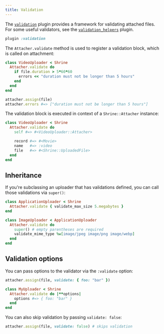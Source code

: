 ```yaml
---
title: Validation
---
```


The [`validation`][validation] plugin provides a framework for validating
attached files. For some useful validators, see the
[`validation_helpers`][validation_helpers] plugin.

```rb
plugin :validation
```

The `Attacher.validate` method is used to register a validation block, which
is called on attachment:

```rb
class VideoUploader < Shrine
  Attacher.validate do
    if file.duration > 5*60*60
      errors << "duration must not be longer than 5 hours"
    end
  end
end
```
```rb
attacher.assign(file)
attacher.errors #=> ["duration must not be longer than 5 hours"]
```

The validation block is executed in context of a `Shrine::Attacher` instance:

```rb
class VideoUploader < Shrine
  Attacher.validate do
    self #=> #<VideoUploader::Attacher>

    record #=> #<Movie>
    name   #=> :video
    file   #=> #<Shrine::UploadedFile>
  end
end
```

## Inheritance

If you're subclassing an uploader that has validations defined, you can call
those validations via `super()`:

```rb
class ApplicationUploader < Shrine
  Attacher.validate { validate_max_size 5.megabytes }
end
```
```rb
class ImageUploader < ApplicationUploader
  Attacher.validate do
    super() # empty parentheses are required
    validate_mime_type %w[image/jpeg image/png image/webp]
  end
end
```

## Validation options

You can pass options to the validator via the `:validate` option:

```rb
attacher.assign(file, validate: { foo: "bar" })
```
```rb
class MyUploader < Shrine
  Attacher.validate do |**options|
    options #=> { foo: "bar" }
  end
end
```

You can also skip validation by passing `validate: false`:

```rb
attacher.assign(file, validate: false) # skips validation
```

[validation]: https://github.com/shrinerb/shrine/blob/master/lib/shrine/plugins/validation.rb
[validation_helpers]: https://shrinerb.com/docs/plugins/validation_helpers
